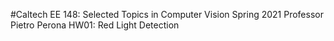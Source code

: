 #Caltech EE 148: Selected Topics in Computer Vision
Spring 2021
Professor Pietro Perona
HW01: Red Light Detection

